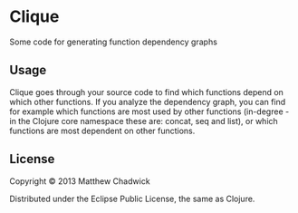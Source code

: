 # Clique

Some code for generating function dependency graphs

## Usage




Clique goes through your source code to find which functions depend on which other functions.
If you analyze the dependency graph, you can find for example which functions are most used
by other functions (in-degree - in the Clojure core namespace these are: concat, seq and list),
or which functions are most dependent on other functions.




## License

Copyright © 2013 Matthew Chadwick

Distributed under the Eclipse Public License, the same as Clojure.
